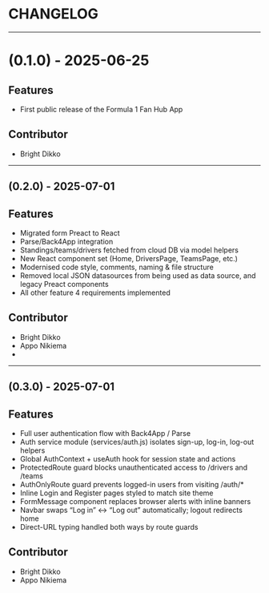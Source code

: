 # CHANGELOG

---

# (0.1.0) - 2025-06-25
## Features
- First public release of the Formula 1 Fan Hub App
## Contributor
- Bright Dikko

---

## (0.2.0) - 2025-07-01
## Features
- Migrated form Preact to React
- Parse/Back4App integration
- Standings/teams/drivers fetched from cloud DB via model helpers
- New React component set (Home, DriversPage, TeamsPage, etc.)
- Modernised code style, comments, naming & file structure
- Removed local JSON datasources from being used as data source, and legacy Preact components
- All other feature 4 requirements implemented

## Contributor
- Bright Dikko
- Appo Nikiema
- 
---

## (0.3.0) - 2025-07-01
## Features
- Full user authentication flow with Back4App / Parse
- Auth service module (services/auth.js) isolates sign-up, log-in, log-out helpers
- Global AuthContext + useAuth hook for session state and actions
- ProtectedRoute guard blocks unauthenticated access to /drivers and /teams
- AuthOnlyRoute guard prevents logged-in users from visiting /auth/*
- Inline Login and Register pages styled to match site theme
- FormMessage component replaces browser alerts with inline banners
- Navbar swaps “Log in” ↔ “Log out” automatically; logout redirects home
- Direct-URL typing handled both ways by route guards

## Contributor
- Bright Dikko
- Appo Nikiema
